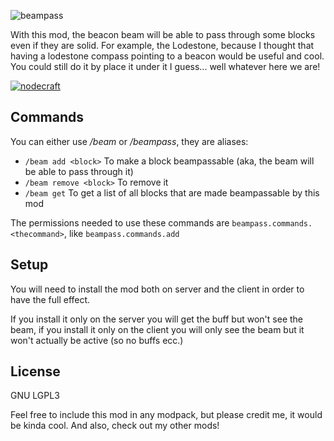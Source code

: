 ![beampass](https://github.com/user-attachments/assets/a7eb16a7-acd0-411e-92a1-f57831690655)

With this mod, the beacon beam will be able to pass through some blocks even if they are solid. 
For example, the Lodestone, because I thought that having a lodestone compass pointing to a beacon would be useful and cool. 
You could still do it by place it under it I guess... well whatever here we are!

[![nodecraft](https://github.com/user-attachments/assets/66b45404-d8c6-497b-8cc8-ac08adfae0de)](https://nodecraft.com/r/emalightdev)

## Commands
You can either use */beam* or */beampass*, they are aliases:
- `/beam add <block>` To make a block beampassable (aka, the beam will be able to pass through it)
- `/beam remove <block>` To remove it
- `/beam get` To get a list of all blocks that are made beampassable by this mod

The permissions needed to use these commands are `beampass.commands.<thecommand>`, like `beampass.commands.add`

## Setup
You will need to install the mod both on server and the client in order to have the full effect. 

If you install it only on the server you will get the buff but won't see the beam, if you install it only on the client you will
only see the beam but it won't actually be active (so no buffs ecc.)

## License
GNU LGPL3

Feel free to include this mod in any modpack, but please credit me, it would be kinda cool. And also, check out my other mods!
